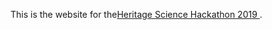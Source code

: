 This is the website for the[Heritage Science Hackathon 2019 ](https://heritage-science-hackathon.github.io/).
